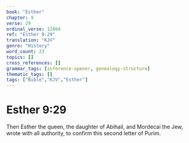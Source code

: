 ```yaml
---
book: "Esther"
chapter: 9
verse: 29
ordinal_verse: 12864
ref: "Esther 9:29"
translation: "KJV"
genre: "History"
word_count: 23
topics: []
cross_references: []
grammar_tags: [inference-opener, genealogy-structure]
thematic_tags: []
tags: ["Bible","KJV","Esther"]
---
```


# Esther 9:29

Then Esther the queen, the daughter of Abihail, and Mordecai the Jew, wrote with all authority, to confirm this second letter of Purim.

